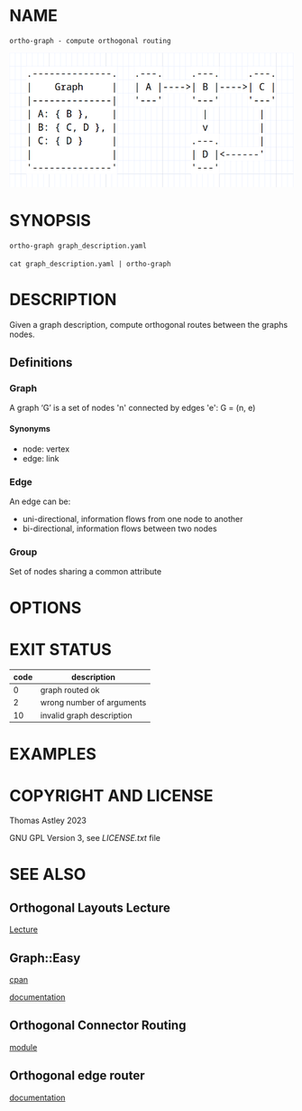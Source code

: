 
# NAME

	ortho-graph - compute orthogonal routing

![Simple Graph](https://github.com/ThomasAstley/ortho-graph/blob/main/examples/simple_graph.png)

# SYNOPSIS

	ortho-graph graph_description.yaml

	cat graph_description.yaml | ortho-graph 

# DESCRIPTION

Given a graph description, compute orthogonal routes between the graphs nodes.

## Definitions

### Graph 

A graph ‘G’ is a set of nodes 'n' connected by edges 'e': G = (n, e)

#### Synonyms

- node: vertex
- edge: link

### Edge

An edge can be:
- uni-directional, information flows from one node to another
- bi-directional, information flows between two nodes

### Group

Set of nodes sharing a common attribute

# OPTIONS      

# EXIT STATUS  

| code | description |
| ---- | ----------- |
|  0   | graph routed ok |
|  2   | wrong number of arguments |
|  10  | invalid graph description |

# EXAMPLES





# COPYRIGHT AND LICENSE  

Thomas Astley 2023

GNU GPL Version 3, see *LICENSE.txt* file

# SEE ALSO

## Orthogonal Layouts Lecture 

[Lecture](https://www.youtube.com/watch?v=v-epJF7KAOY)

## Graph::Easy

[cpan](https://metacpan.org/pod/Graph::Easy)

[documentation](http://bloodgate.com/perl/graph/manual/overview.html)

## Orthogonal Connector Routing

[module](https://github.com/Bukk94/OrthogonalConnectorRouting)

## Orthogonal edge router

[documentation](http://docs.yworks.com/yfiles/doc/developers-guide/orthogonal_edge_router.html)

